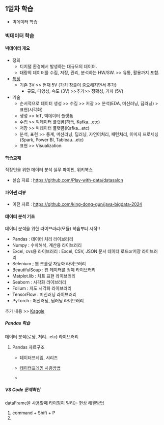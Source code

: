 ## 1일차 학습
- 빅데이터 학습

### 빅데이터 학습

#### 빅데이터 개요
- 정의
    - 디지털 환경에서 발생하는 대규모의 데이터.
    - 대량의 데이터를 수집, 저장, 관리, 분석하는 HW/SW. >> 유통, 활용까지 포함.
- [특징](https://velog.io/@garam/DE-%EB%B9%85%EB%8D%B0%EC%9D%B4%ED%84%B0%EC%9D%98-%ED%8A%B9%EC%A7%953V-5V-7V)
    - 기존 3V >> 현재 5V (가치 창출이 중요해지면서 추가)
        - 규모, 다양성, 속도 (3V) >>추가>>  정확성, 가치 (5V)
- 기술
    - 순서적으로 데이터 생성 >> 수집 >> 저장 >> 분석(EDA, 머신러닝, 딥러닝) > 표현(시각화)
    - 생성 >> IoT, 빅데이터 플랫폼
    - 수집 >> 빅데이터 플랫폼(하둡, Kafka...etc)
    - 저장 >> 빅데이터 플랫폼(Kafka...etc)
    - 분석, 표현 >> 통계, 머신러닝, 딥러닝, 자연어처리, 패턴처리, 이미지 프로세싱(Spark, Power BI, Tableau...etc)
    - 표현 >> Visualization

#### 학습교재
직장인을 위한 데이터 분석 실무 파이썬, 위키북스

- 실습 자료 : https://github.com/Play-with-data/datasalon

#### 파이썬 리뷰
- 이전 자료 : https://github.com/king-dong-gun/java-bigdata-2024

#### 데이터 분석 기초
데이터 분석을 위한 라이브러리(모듈) 학습부터 시작!!
- Pandas : 데이터 처리 라이브러리
- Numpy : 수치해석, 계산용 라이브러리
- Excel, cvs용 라이브러리 : Excel, CSV, JSON 문서 데이터 로드or저장 라이브러리
- Selenium ; 웹 크롤링 자동화 라이브러리
- BeautifulSoup : 웹 데이터를 정제 라이브러리
- Matplot.lib : 차트 표현 라이브러리
- Seaborn : 시각화 라이브러리 
- Folium : 지도 시각화 라이브러리
- TensorFlow : 머신러닝 라이브러리
- PyTorch : 머신러닝, 딥러닝 라이브러리

추가 내용 >> [Kaggle](https://www.kaggle.com/)

##### Pandas 학습
데이터 분석(로딩, 처리...etc) 라이브러리

1. Pandas 자료구조
    - 데이터프레임, 시리즈
    - [데이터프레임 사용방법]()
    
    - 

##### VS Code 문제확인
dataFrame을 사용할때 타이핑이 밀리는 현상 해결방법
1. command + Shift + P
2. 